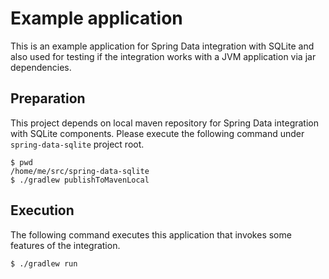 # Example application

This is an example application for Spring Data integration with SQLite and also used for testing if the integration works with a JVM application via jar dependencies.

## Preparation

This project depends on local maven repository for Spring Data integration with SQLite components. Please execute the following command under `spring-data-sqlite` project root.

```
$ pwd
/home/me/src/spring-data-sqlite
$ ./gradlew publishToMavenLocal
```

## Execution

The following command executes this application that invokes some features of the integration.

```
$ ./gradlew run
```
